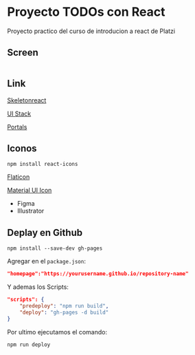 # Proyecto TODOs con React

Proyecto practico del curso de introducion a react de Platzi

## Screen

![]()

## Link

[Skeletonreact](https://skeletonreact.com/)

[UI Stack](https://platzi.com/blog/ui-stack/)

[Portals](https://reactjs.org/docs/portals.html#gatsby-focus-wrapper)

## Iconos

`npm install react-icons`

[Flaticon](https://www.flaticon.com/)

[Material UI Icon](https://material.io/design/iconography/system-icons.html#design-principles)

- Figma
- Illustrator

## Deplay en Github

```
npm install --save-dev gh-pages
```

Agregar en el `package.json`:

```json
"homepage":"https://yourusername.github.io/repository-name"
```

Y ademas los Scripts:

```json
"scripts": {
    "predeploy": "npm run build",
    "deploy": "gh-pages -d build"
}
```

Por ultimo ejecutamos el comando:

```
npm run deploy
```
